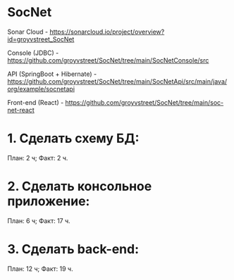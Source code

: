 # SocNet

Sonar Cloud - https://sonarcloud.io/project/overview?id=groyvstreet_SocNet

Console (JDBC) - https://github.com/groyvstreet/SocNet/tree/main/SocNetConsole/src

API (SpringBoot + Hibernate) - https://github.com/groyvstreet/SocNet/tree/main/SocNetApi/src/main/java/org/example/socnetapi

Front-end (React) - https://github.com/groyvstreet/SocNet/tree/main/soc-net-react

# 1. Сделать схему БД:
План: 2 ч;
Факт: 2 ч.
# 2. Сделать консольное приложение:
План: 6 ч;
Факт: 17 ч.
# 3. Сделать back-end:
План: 12 ч;
Факт: 19 ч.
